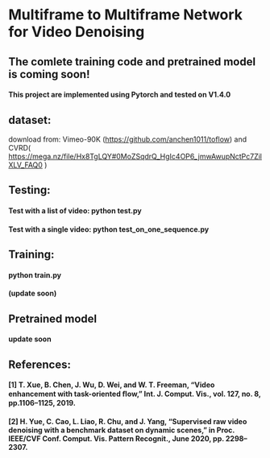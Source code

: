 ﻿Multiframe to Multiframe Network for Video Denoising
=====================================================
The comlete training code and pretrained model is coming soon!
---------------------------------------------------------------
#### This project are implemented using Pytorch and tested on V1.4.0

## dataset:

download from: Vimeo-90K (https://github.com/anchen1011/toflow) and CVRD( https://mega.nz/file/Hx8TgLQY#0MoZSqdrQ_HgIc4OP6_jmwAwupNctPc7ZilXLV_FAQ0 )

## Testing:

#### Test with a list of video: python test.py

#### Test with a single video: python test_on_one_sequence.py

## Training:
#### python train.py 
#### (update soon)

## Pretrained model
#### update soon


## References:
#### [1] T. Xue, B. Chen, J. Wu, D. Wei, and W. T. Freeman, “Video enhancement with task-oriented ﬂow,” Int. J. Comput. Vis., vol. 127, no. 8, pp.1106–1125, 2019.
#### [2] H. Yue, C. Cao, L. Liao, R. Chu, and J. Yang, “Supervised raw video denoising with a benchmark dataset on dynamic scenes,” in Proc. IEEE/CVF Conf. Comput. Vis. Pattern Recognit., June 2020, pp. 2298–2307.
